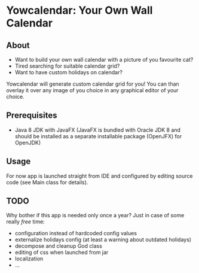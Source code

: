 # Yowcalendar: Your Own Wall Calendar

## About
- Want to build your own wall calendar with a picture of you favourite cat?
- Tired searching for suitable calendar grid?
- Want to have custom holidays on calendar?

Yowcalendar will generate custom calendar grid for you! 
You can than overlay it over any image of you choice in any graphical editor of your choice.


## Prerequisites
- Java 8 JDK with JavaFX (JavaFX is bundled with Oracle JDK 8 and should be installed as a separate installable package (OpenJFX) for OpenJDK)

## Usage
For now app is launched straight from IDE and configured by editing source code (see Main class for details).

## TODO
Why bother if this app is needed only once a year? Just in case of some really *free* time: 
- configuration instead of hardcoded config values
- externalize holidays config (at least a warning about outdated holidays)
- decompose and cleanup God class
- editing of css when launched from jar
- localization
- ...
